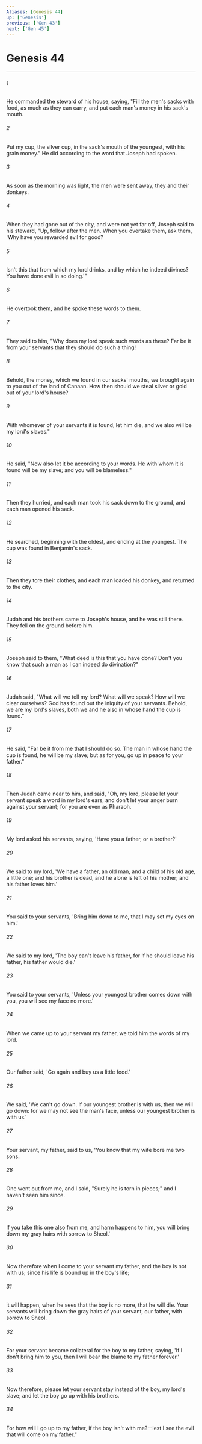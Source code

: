 ```yaml
---
Aliases: [Genesis 44]
up: ['Genesis']
previous: ['Gen 43']
next: ['Gen 45']
---
```

# Genesis 44
***





###### 1 

He commanded the steward of his house, saying, "Fill the men's sacks with food, as much as they can carry, and put each man's money in his sack's mouth. 



###### 2 

Put my cup, the silver cup, in the sack's mouth of the youngest, with his grain money." He did according to the word that Joseph had spoken. 



###### 3 

As soon as the morning was light, the men were sent away, they and their donkeys. 



###### 4 

When they had gone out of the city, and were not yet far off, Joseph said to his steward, "Up, follow after the men. When you overtake them, ask them, 'Why have you rewarded evil for good? 



###### 5 

Isn't this that from which my lord drinks, and by which he indeed divines? You have done evil in so doing.'" 



###### 6 

He overtook them, and he spoke these words to them. 



###### 7 

They said to him, "Why does my lord speak such words as these? Far be it from your servants that they should do such a thing! 



###### 8 

Behold, the money, which we found in our sacks' mouths, we brought again to you out of the land of Canaan. How then should we steal silver or gold out of your lord's house? 



###### 9 

With whomever of your servants it is found, let him die, and we also will be my lord's slaves." 



###### 10 

He said, "Now also let it be according to your words. He with whom it is found will be my slave; and you will be blameless." 



###### 11 

Then they hurried, and each man took his sack down to the ground, and each man opened his sack. 



###### 12 

He searched, beginning with the oldest, and ending at the youngest. The cup was found in Benjamin's sack. 



###### 13 

Then they tore their clothes, and each man loaded his donkey, and returned to the city. 



###### 14 

Judah and his brothers came to Joseph's house, and he was still there. They fell on the ground before him. 



###### 15 

Joseph said to them, "What deed is this that you have done? Don't you know that such a man as I can indeed do divination?" 



###### 16 

Judah said, "What will we tell my lord? What will we speak? How will we clear ourselves? God has found out the iniquity of your servants. Behold, we are my lord's slaves, both we and he also in whose hand the cup is found." 



###### 17 

He said, "Far be it from me that I should do so. The man in whose hand the cup is found, he will be my slave; but as for you, go up in peace to your father." 



###### 18 

Then Judah came near to him, and said, "Oh, my lord, please let your servant speak a word in my lord's ears, and don't let your anger burn against your servant; for you are even as Pharaoh. 



###### 19 

My lord asked his servants, saying, 'Have you a father, or a brother?' 



###### 20 

We said to my lord, 'We have a father, an old man, and a child of his old age, a little one; and his brother is dead, and he alone is left of his mother; and his father loves him.' 



###### 21 

You said to your servants, 'Bring him down to me, that I may set my eyes on him.' 



###### 22 

We said to my lord, 'The boy can't leave his father, for if he should leave his father, his father would die.' 



###### 23 

You said to your servants, 'Unless your youngest brother comes down with you, you will see my face no more.' 



###### 24 

When we came up to your servant my father, we told him the words of my lord. 



###### 25 

Our father said, 'Go again and buy us a little food.' 



###### 26 

We said, 'We can't go down. If our youngest brother is with us, then we will go down: for we may not see the man's face, unless our youngest brother is with us.' 



###### 27 

Your servant, my father, said to us, 'You know that my wife bore me two sons. 



###### 28 

One went out from me, and I said, "Surely he is torn in pieces;" and I haven't seen him since. 



###### 29 

If you take this one also from me, and harm happens to him, you will bring down my gray hairs with sorrow to Sheol.' 



###### 30 

Now therefore when I come to your servant my father, and the boy is not with us; since his life is bound up in the boy's life; 



###### 31 

it will happen, when he sees that the boy is no more, that he will die. Your servants will bring down the gray hairs of your servant, our father, with sorrow to Sheol. 



###### 32 

For your servant became collateral for the boy to my father, saying, 'If I don't bring him to you, then I will bear the blame to my father forever.' 



###### 33 

Now therefore, please let your servant stay instead of the boy, my lord's slave; and let the boy go up with his brothers. 



###### 34 

For how will I go up to my father, if the boy isn't with me?--lest I see the evil that will come on my father."
